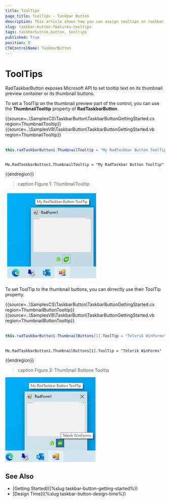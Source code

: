 ```yaml
---
title: ToolTips
page_title: ToolTips - Taskbar Button
description: This article shows how you can assign tooltips on taskbar.  
slug: taskbar-button-features-tooltips
tags: taskbarbutton,button, tooltips
published: True
position: 0 
CTAControlName: TaskbarButton
---
```


# ToolTips

RadTaskbarButton exposes Microsoft API to set tooltip text on its thumbnail preview container or its thumbnail buttons.

To set a ToolTip on the thumbnail preview part of the control, you can use the __ThumbnailTooltip__ property of __RadTaskbarButton__.

{{source=..\SamplesCS\TaskbarButton\TaskbarButtonGettingStarted.cs region=ThumbnailTooltip}} 
{{source=..\SamplesVB\TaskbarButton\TaskbarButtonGettingStarted.vb region=ThumbnailTooltip}}

````C#

this.radTaskbarButton1.ThumbnailTooltip = "My RadTaskbar Button ToolTip";

````
````VB.NET

Me.RadTaskbarButton1.ThumbnailTooltip = "My RadTaskbar Button ToolTip"

````

{{endregion}}
 
>caption Figure 1: ThumbnailTooltip

![WinForms RadTaskbarButton Thumbnail Tooltip](images/winforms-radtaskbarbutton-thumbnailtooltip.png)
 
To set ToolTip to the thumbnail buttons, you can dirrectly use their ToolTip property.

{{source=..\SamplesCS\TaskbarButton\TaskbarButtonGettingStarted.cs region=ThumbnailButtonTooltip}} 
{{source=..\SamplesVB\TaskbarButton\TaskbarButtonGettingStarted.vb region=ThumbnailButtonTooltip}}

````C#

this.radTaskbarButton1.ThumbnailButtons[1].ToolTip = "Telerik WinForms";

````
````VB.NET

Me.RadTaskbarButton1.ThumbnailButtons[1].ToolTip = "Telerik WinForms"

````

{{endregion}}
 
>caption Figure 2: Thumbnail Buttons Tooltip

![WinForms RadTaskbarButton Thumbnail Buttons Tooltip](images/winforms-radtaskbarbutton-thumbnail-buttons-tooltip.png)
 
## See Also

* [Getting Started]({%slug taskbar-button-getting-started%})
* [Design Time]({%slug taskbar-button-design-time%}) 
 
        
